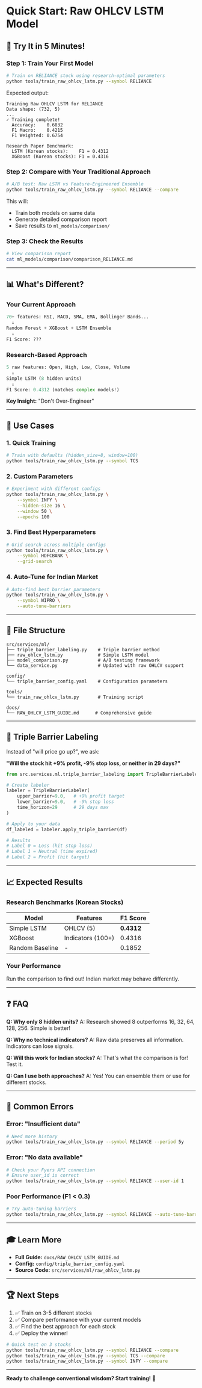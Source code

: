 # Quick Start: Raw OHLCV LSTM Model

## 🚀 Try It in 5 Minutes!

### Step 1: Train Your First Model

```bash
# Train on RELIANCE stock using research-optimal parameters
python tools/train_raw_ohlcv_lstm.py --symbol RELIANCE
```

Expected output:
```
Training Raw OHLCV LSTM for RELIANCE
Data shape: (732, 5)
...
✓ Training complete!
  Accuracy:    0.6832
  F1 Macro:    0.4215
  F1 Weighted: 0.6754

Research Paper Benchmark:
  LSTM (Korean stocks):    F1 = 0.4312
  XGBoost (Korean stocks): F1 = 0.4316
```

### Step 2: Compare with Your Traditional Approach

```bash
# A/B test: Raw LSTM vs Feature-Engineered Ensemble
python tools/train_raw_ohlcv_lstm.py --symbol RELIANCE --compare
```

This will:
- Train both models on same data
- Generate detailed comparison report
- Save results to `ml_models/comparison/`

### Step 3: Check the Results

```bash
# View comparison report
cat ml_models/comparison/comparison_RELIANCE.md
```

---

## 📊 What's Different?

### Your Current Approach
```python
70+ features: RSI, MACD, SMA, EMA, Bollinger Bands...
  ↓
Random Forest + XGBoost + LSTM Ensemble
  ↓
F1 Score: ???
```

### Research-Based Approach
```python
5 raw features: Open, High, Low, Close, Volume
  ↓
Simple LSTM (8 hidden units)
  ↓
F1 Score: 0.4312 (matches complex models!)
```

**Key Insight:** "Don't Over-Engineer"

---

## 🎯 Use Cases

### 1. Quick Training
```bash
# Train with defaults (hidden_size=8, window=100)
python tools/train_raw_ohlcv_lstm.py --symbol TCS
```

### 2. Custom Parameters
```bash
# Experiment with different configs
python tools/train_raw_ohlcv_lstm.py \
    --symbol INFY \
    --hidden-size 16 \
    --window 50 \
    --epochs 100
```

### 3. Find Best Hyperparameters
```bash
# Grid search across multiple configs
python tools/train_raw_ohlcv_lstm.py \
    --symbol HDFCBANK \
    --grid-search
```

### 4. Auto-Tune for Indian Market
```bash
# Auto-find best barrier parameters
python tools/train_raw_ohlcv_lstm.py \
    --symbol WIPRO \
    --auto-tune-barriers
```

---

## 📁 File Structure

```
src/services/ml/
├── triple_barrier_labeling.py    # Triple barrier method
├── raw_ohlcv_lstm.py             # Simple LSTM model
├── model_comparison.py           # A/B testing framework
└── data_service.py               # Updated with raw OHLCV support

config/
└── triple_barrier_config.yaml    # Configuration parameters

tools/
└── train_raw_ohlcv_lstm.py       # Training script

docs/
└── RAW_OHLCV_LSTM_GUIDE.md      # Comprehensive guide
```

---

## 🔬 Triple Barrier Labeling

Instead of "will price go up?", we ask:

**"Will the stock hit +9% profit, -9% stop loss, or neither in 29 days?"**

```python
from src.services.ml.triple_barrier_labeling import TripleBarrierLabeler

# Create labeler
labeler = TripleBarrierLabeler(
    upper_barrier=9.0,   # +9% profit target
    lower_barrier=9.0,   # -9% stop loss
    time_horizon=29      # 29 days max
)

# Apply to your data
df_labeled = labeler.apply_triple_barrier(df)

# Results
# Label 0 = Loss (hit stop loss)
# Label 1 = Neutral (time expired)
# Label 2 = Profit (hit target)
```

---

## 📈 Expected Results

### Research Benchmarks (Korean Stocks)
| Model | Features | F1 Score |
|-------|----------|----------|
| Simple LSTM | OHLCV (5) | **0.4312** |
| XGBoost | Indicators (100+) | 0.4316 |
| Random Baseline | - | 0.1852 |

### Your Performance

Run the comparison to find out! Indian market may behave differently.

---

## ❓ FAQ

**Q: Why only 8 hidden units?**
A: Research showed 8 outperforms 16, 32, 64, 128, 256. Simple is better!

**Q: Why no technical indicators?**
A: Raw data preserves all information. Indicators can lose signals.

**Q: Will this work for Indian stocks?**
A: That's what the comparison is for! Test it.

**Q: Can I use both approaches?**
A: Yes! You can ensemble them or use for different stocks.

---

## 🚨 Common Errors

### Error: "Insufficient data"
```bash
# Need more history
python tools/train_raw_ohlcv_lstm.py --symbol RELIANCE --period 5y
```

### Error: "No data available"
```bash
# Check your Fyers API connection
# Ensure user_id is correct
python tools/train_raw_ohlcv_lstm.py --symbol RELIANCE --user-id 1
```

### Poor Performance (F1 < 0.3)
```bash
# Try auto-tuning barriers
python tools/train_raw_ohlcv_lstm.py --symbol RELIANCE --auto-tune-barriers
```

---

## 🎓 Learn More

- **Full Guide:** `docs/RAW_OHLCV_LSTM_GUIDE.md`
- **Config:** `config/triple_barrier_config.yaml`
- **Source Code:** `src/services/ml/raw_ohlcv_lstm.py`

---

## 🏆 Next Steps

1. ✅ Train on 3-5 different stocks
2. ✅ Compare performance with your current models
3. ✅ Find the best approach for each stock
4. ✅ Deploy the winner!

```bash
# Quick test on 3 stocks
python tools/train_raw_ohlcv_lstm.py --symbol RELIANCE --compare
python tools/train_raw_ohlcv_lstm.py --symbol TCS --compare
python tools/train_raw_ohlcv_lstm.py --symbol INFY --compare
```

---

**Ready to challenge conventional wisdom? Start training!** 🚀
